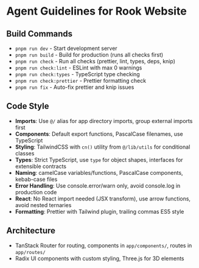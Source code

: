 # Agent Guidelines for Rook Website

## Build Commands

- `pnpm run dev` - Start development server
- `pnpm run build` - Build for production (runs all checks first)
- `pnpm run check` - Run all checks (prettier, lint, types, deps, knip)
- `pnpm run check:lint` - ESLint with max 0 warnings
- `pnpm run check:types` - TypeScript type checking
- `pnpm run check:prettier` - Prettier formatting check
- `pnpm run fix` - Auto-fix prettier and knip issues

## Code Style

- **Imports**: Use `@/` alias for app directory imports, group external imports first
- **Components**: Default export functions, PascalCase filenames, use TypeScript
- **Styling**: TailwindCSS with `cn()` utility from `@/lib/utils` for conditional classes
- **Types**: Strict TypeScript, use `type` for object shapes, interfaces for extensible contracts
- **Naming**: camelCase variables/functions, PascalCase components, kebab-case files
- **Error Handling**: Use console.error/warn only, avoid console.log in production code
- **React**: No React import needed (JSX transform), use arrow functions, avoid nested ternaries
- **Formatting**: Prettier with Tailwind plugin, trailing commas ES5 style

## Architecture

- TanStack Router for routing, components in `app/components/`, routes in `app/routes/`
- Radix UI components with custom styling, Three.js for 3D elements
